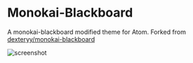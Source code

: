 # Monokai-Blackboard

A monokai-blackboard modified theme for Atom. Forked from [dexteryy/monokai-blackboard](https://atom.io/themes/monokai-blackboard)

![screenshot](https://cloud.githubusercontent.com/assets/10223306/19721808/2e0c1478-9b74-11e6-91ec-8a23653329c2.png)
